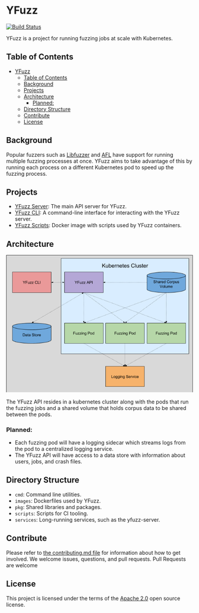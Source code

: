 # YFuzz

[![Build Status](https://travis-ci.org/yahoo/yfuzz.svg?branch=master)](https://travis-ci.org/yahoo/yfuzz)

YFuzz is a project for running fuzzing jobs at scale with Kubernetes.

## Table of Contents

- [YFuzz](#yfuzz)
  - [Table of Contents](#table-of-contents)
  - [Background](#background)
  - [Projects](#projects)
  - [Architecture](#architecture)
    - [Planned:](#planned)
  - [Directory Structure](#directory-structure)
  - [Contribute](#contribute)
  - [License](#license)

## Background

Popular fuzzers such as [Libfuzzer](https://llvm.org/docs/LibFuzzer.html) and [AFL](http://lcamtuf.coredump.cx/afl/) have support for running multiple fuzzing processes at once. YFuzz aims to take advantage of this by running each process on a different Kubernetes pod to speed up the fuzzing process.

## Projects
* [YFuzz Server](services/yfuzz-server): The main API server for YFuzz.
* [YFuzz CLI](cmd/yfuzz-cli): A command-line interface for interacting with the YFuzz server.
* [YFuzz Scripts](images/yfuzz-scripts): Docker image with scripts used by YFuzz containers.

## Architecture
![Architecture Diagram](architecture.png)

The YFuzz API resides in a kubernetes cluster along with the pods that run the fuzzing jobs and a shared volume that holds corpus data to be shared between the pods.

### Planned:
* Each fuzzing pod will have a logging sidecar which streams logs from the pod to a centralized logging service.
* The YFuzz API will have access to a data store with information about users, jobs, and crash files.

## Directory Structure
* `cmd`: Command line utilities.
* `images`: Dockerfiles used by YFuzz.
* `pkg`: Shared libraries and packages.
* `scripts`: Scripts for CI tooling.
* `services`: Long-running services, such as the yfuzz-server.

## Contribute

Please refer to [the contributing.md file](CONTRIBUTING.md) for information about how to get involved. We welcome issues, questions, and pull requests. Pull Requests are welcome

## License
This project is licensed under the terms of the [Apache 2.0](LICENSE) open source license.

